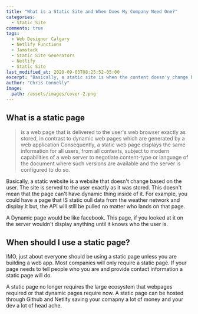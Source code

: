 ```yaml
---
title: "What is a Static Site and When Does My Company Need One?"
categories:
  - Static Site
comments: true
tags:
  - Web Designer Calgary
  - Netlify Functions
  - Jamstack
  - Static Site Generators
  - Netlify
  - Static Site
last_modified_at: 2020-09-03T08:25:52-05:00
excerpt: "Basically, a static site is when the content doesn'y change based on the user..."
author: "Chris Connelly"
image:
  path: /assets/images/cover-2.png
---
```


## What is a static page

>  is a web page that is delivered to the user's web browser exactly as stored, in contrast to dynamic web pages which are generated by a web application Consequently, a static web page displays the same information for all users, from all contexts, subject to modern capabilities of a web server to negotiate content-type or language of the document where such versions are available and the server is configured to do so.

Basically, a static website is a website that doesn't change based on the user. The site is served to the user exactly as it was stored. This doesn't mean that the page can't have dynamic thing inside of it. For example, you could have a page that IS static oull data from the weather network and display it but, the API will still be pulled no matter who lands on that page. 


A Dynamic page would be like facebook. This page, if you looked at it on the server wouldn't display anything until it knows who the user is. 

## When should I use a static page?

IMO, just about everyone should be using a static page unless you are building a web app. Most companies will only require a static page. If your page needs to tell people who you are and provide contact information a static page will do. 

A static page no longer requires the large ecosystem that webpages required or that dynamic pages require now. A static page can be hosted through Github and Netlify saving your comapny a lot of money and your dev a lot of head ache. 
